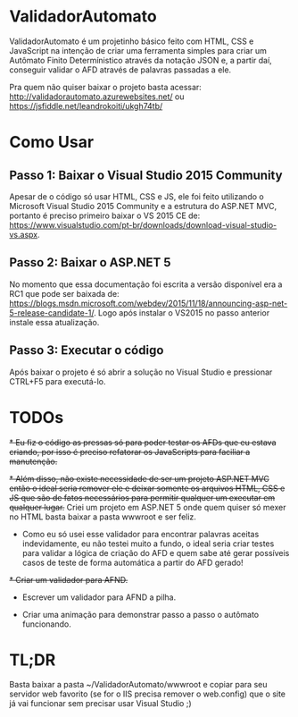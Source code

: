 # ValidadorAutomato
ValidadorAutomato é um projetinho básico feito com HTML, CSS e JavaScript na intenção de criar 
uma ferramenta simples para criar um Autômato Finito Determínistico através da notação JSON e,
a partir daí, conseguir validar o AFD através de palavras passadas a ele.

Pra quem não quiser baixar o projeto basta acessar: http://validadorautomato.azurewebsites.net/ ou https://jsfiddle.net/leandrokoiti/ukgh74tb/

# Como Usar

## Passo 1: Baixar o Visual Studio 2015 Community
Apesar de o código só usar HTML, CSS e JS, ele foi feito utilizando o Microsoft Visual Studio 
2015 Community e a estrutura do ASP.NET MVC, portanto é preciso primeiro baixar o VS 2015 CE
de: https://www.visualstudio.com/pt-br/downloads/download-visual-studio-vs.aspx.

## Passo 2: Baixar o ASP.NET 5
No momento que essa documentação foi escrita a versão disponível era a RC1 que pode ser baixada de: https://blogs.msdn.microsoft.com/webdev/2015/11/18/announcing-asp-net-5-release-candidate-1/.
Logo após instalar o VS2015 no passo anterior instale essa atualização.

## Passo 3: Executar o código
Após baixar o projeto é só abrir a solução no Visual Studio e pressionar CTRL+F5 para executá-lo.

# TODOs
~~* Eu fiz o código as pressas só para poder testar os AFDs que eu estava criando, por isso é preciso
refatorar os JavaScripts para faciliar a manutenção.~~

~~* Além disso, não existe necessidade de ser um projeto ASP.NET MVC então o ideal seria remover ele
e deixar somente os arquivos HTML, CSS e JS que são de fatos necessários para permitir qualquer
um executar em qualquer lugar.~~ Criei um projeto em ASP.NET 5 onde quem quiser só mexer no HTML
basta baixar a pasta wwwroot e ser feliz.

* Como eu só usei esse validador para encontrar palavras aceitas indevidamente, eu não testei muito
a fundo, o ideal seria criar testes para validar a lógica de criação do AFD e quem sabe até gerar
possíveis casos de teste de forma automática a partir do AFD gerado!

~~* Criar um validador para AFND.~~

* Escrever um validador para AFND a pilha.

* Criar uma animação para demonstrar passo a passo o autômato funcionando.

# TL;DR
Basta baixar a pasta ~/ValidadorAutomato/wwwroot e copiar para seu servidor web favorito (se for o IIS precisa remover 
o web.config) que o site já vai funcionar sem precisar usar Visual Studio ;)
